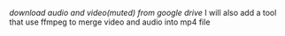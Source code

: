 *download audio and video(muted) from google drive*
I will also add a tool that use ffmpeg to merge video and audio into mp4 file
